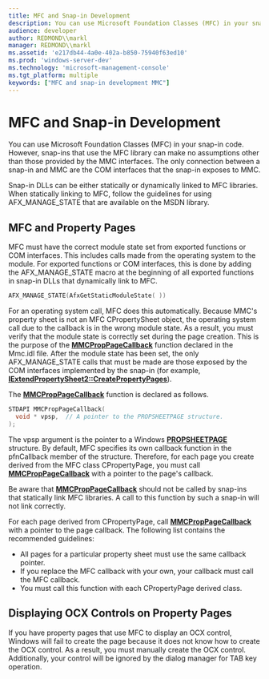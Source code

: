 ```yaml
---
title: MFC and Snap-in Development
description: You can use Microsoft Foundation Classes (MFC) in your snap-in code.
audience: developer
author: REDMOND\\markl
manager: REDMOND\\markl
ms.assetid: 'e217db44-4a0e-402a-b850-75940f63ed10'
ms.prod: 'windows-server-dev'
ms.technology: 'microsoft-management-console'
ms.tgt_platform: multiple
keywords: ["MFC and snap-in development MMC"]
---
```


# MFC and Snap-in Development

You can use Microsoft Foundation Classes (MFC) in your snap-in code. However, snap-ins that use the MFC library can make no assumptions other than those provided by the MMC interfaces. The only connection between a snap-in and MMC are the COM interfaces that the snap-in exposes to MMC.

Snap-in DLLs can be either statically or dynamically linked to MFC libraries. When statically linking to MFC, follow the guidelines for using AFX\_MANAGE\_STATE that are available on the MSDN library.

## MFC and Property Pages

MFC must have the correct module state set from exported functions or COM interfaces. This includes calls made from the operating system to the module. For exported functions or COM interfaces, this is done by adding the AFX\_MANAGE\_STATE macro at the beginning of all exported functions in snap-in DLLs that dynamically link to MFC.


```C++
AFX_MANAGE_STATE(AfxGetStaticModuleState( ))
```



For an operating system call, MFC does this automatically. Because MMC's property sheet is not an MFC CPropertySheet object, the operating system call due to the callback is in the wrong module state. As a result, you must verify that the module state is correctly set during the page creation. This is the purpose of the [**MMCPropPageCallback**](mmcproppagecallback.md) function declared in the Mmc.idl file. After the module state has been set, the only AFX\_MANAGE\_STATE calls that must be made are those exposed by the COM interfaces implemented by the snap-in (for example, [**IExtendPropertySheet2::CreatePropertyPages**](iextendpropertysheet2-createpropertypages.md)).

The [**MMCPropPageCallback**](mmcproppagecallback.md) function is declared as follows.


```C++
STDAPI MMCPropPageCallback(
  void * vpsp,  // A pointer to the PROPSHEETPAGE structure.
);
```



The vpsp argument is the pointer to a Windows [**PROPSHEETPAGE**](propsheetpage.md) structure. By default, MFC specifies its own callback function in the pfnCallback member of the structure. Therefore, for each page you create derived from the MFC class CPropertyPage, you must call [**MMCPropPageCallback**](mmcproppagecallback.md) with a pointer to the page's callback.

Be aware that [**MMCPropPageCallback**](mmcproppagecallback.md) should not be called by snap-ins that statically link MFC libraries. A call to this function by such a snap-in will not link correctly.

For each page derived from CPropertyPage, call [**MMCPropPageCallback**](mmcproppagecallback.md) with a pointer to the page callback. The following list contains the recommended guidelines:

-   All pages for a particular property sheet must use the same callback pointer.
-   If you replace the MFC callback with your own, your callback must call the MFC callback.
-   You must call this function with each CPropertyPage derived class.

## Displaying OCX Controls on Property Pages

If you have property pages that use MFC to display an OCX control, Windows will fail to create the page because it does not know how to create the OCX control. As a result, you must manually create the OCX control. Additionally, your control will be ignored by the dialog manager for TAB key operation.

 

 




